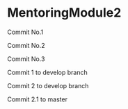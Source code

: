 # MentoringModule2

Commit No.1

Commit No.2

Commit No.3

Commit 1 to develop branch

Commit 2 to develop branch

Commit 2.1 to master